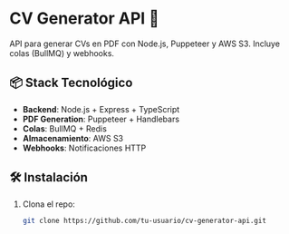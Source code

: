 # CV Generator API 🚀  

API para generar CVs en PDF con Node.js, Puppeteer y AWS S3. Incluye colas (BullMQ) y webhooks.  

## 📦 Stack Tecnológico  
- **Backend**: Node.js + Express + TypeScript  
- **PDF Generation**: Puppeteer + Handlebars  
- **Colas**: BullMQ + Redis  
- **Almacenamiento**: AWS S3  
- **Webhooks**: Notificaciones HTTP  

## 🛠 Instalación  
1. Clona el repo:  
   ```bash
   git clone https://github.com/tu-usuario/cv-generator-api.git